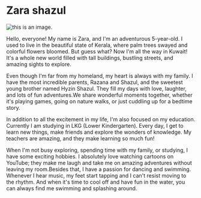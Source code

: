 # Zara shazul

![this is an image.](https://raw.github.com/Abdullaabdulazeez/master/zara/a2d63d55-dec5-4256-84ec-a90239cd7c32.jpeg)

Hello, everyone! My name is Zara, and I'm an adventurous 5-year-old. I used to live in the 
beautiful state of Kerala, where palm trees swayed and colorful flowers bloomed. 
But guess what? Now I'm all the way in Kuwait! It's a whole new world filled with tall buildings, 
bustling streets, and amazing sights to explore.

Even though I'm far from my homeland, my heart is always with my family. 
I have the most incredible parents, Razana and Shazul, and the sweetest young brother named Hyzin Shazul. 
They fill my days with love, laughter, and lots of fun adventures.We share wonderful moments together, 
whether it's playing games, going on nature walks, or just cuddling up for a bedtime story.

In addition to all the excitement in my life, I'm also focused on my education. Currently 
I am studying in LKG (Lower Kindergarten). Every day, I get to learn new things, make friends and 
explore the wonders of knowledge. My teachers are amazing, and they make learning so much fun!

When I'm not busy exploring, spending time with my family, or studying, I have some exciting hobbies. 
 I absolutely love watching cartoons on YouTube; they make me laugh and take me on amazing adventures without 
leaving my room.Besides that, I have a passion for dancing and swimming. Whenever I hear music, my feet start tapping
and I can't resist moving to the rhythm. And when it's time to cool off and have fun in the water, you can always 
find me swimming and splashing around. 

